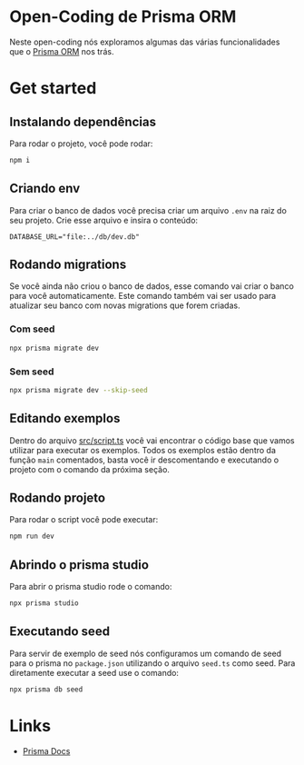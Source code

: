 # Open-Coding de Prisma ORM

Neste open-coding nós exploramos algumas das várias funcionalidades que o [Prisma ORM](https://www.prisma.io/docs) nos trás. 

# Get started

## Instalando dependências

Para rodar o projeto, você pode rodar:

```bash
npm i
```

## Criando env

Para criar o banco de dados você precisa criar um arquivo `.env` na raiz do seu projeto. Crie esse arquivo e insira o conteúdo:

```text
DATABASE_URL="file:../db/dev.db"
```

## Rodando migrations

Se você ainda não criou o banco de dados, esse comando vai criar o banco para você automaticamente. Este comando também vai ser usado para atualizar seu banco com novas migrations que forem criadas.

### Com seed

```bash
npx prisma migrate dev
```

### Sem seed

```bash
npx prisma migrate dev --skip-seed
```

## Editando exemplos

Dentro do arquivo [src/script.ts](./script.ts) você vai encontrar o código base que vamos utilizar para executar os exemplos. Todos os exemplos estão dentro da função `main` comentados, basta você ir descomentando e executando o projeto com o comando da próxima seção.

## Rodando projeto

Para rodar o script você pode executar:

```bash
npm run dev
```

## Abrindo o prisma studio

Para abrir o prisma studio rode o comando:

```bash
npx prisma studio
```

## Executando seed

Para servir de exemplo de seed nós configuramos um comando de seed para o prisma no `package.json` utilizando o arquivo `seed.ts` como seed. Para diretamente executar a seed use o comando:

```bash
npx prisma db seed
```

# Links

- [Prisma Docs](https://www.prisma.io/docs)